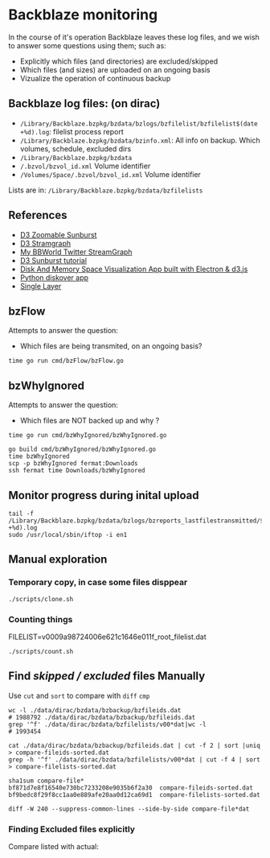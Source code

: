 # Backblaze monitoring

In the course of it's operation Backblaze leaves these log files, and we wish to answer some questions using them; such as:

- Explicitly which files (and directories) are excluded/skipped
- Which files (and sizes) are uploaded on an ongoing basis
- Vizualize the operation of continuous backup

## Backblaze log files: (on dirac)
- `/Library/Backblaze.bzpkg/bzdata/bzlogs/bzfilelist/bzfilelist$(date +%d).log`: filelist process report
- `/Library/Backblaze.bzpkg/bzdata/bzinfo.xml`: All info on backup. Which volumes, schedule, excluded dirs
- `/Library/Backblaze.bzpkg/bzdata`
- `/.bzvol/bzvol_id.xml` Volume identifier
- `/Volumes/Space/.bzvol/bzvol_id.xml` Volume identifier

Lists are in: `/Library/Backblaze.bzpkg/bzdata/bzfilelists`

## References
- [D3 Zoomable Sunburst](https://bl.ocks.org/mbostock/4348373)
- [D3 Stramgraph](https://beta.observablehq.com/@mbostock/streamgraph-transitions)
- [My BBWorld Twitter StreamGraph](https://github.com/daneroo/socialbuzz)
- [D3 Sunburst tutorial](https://bl.ocks.org/denjn5/e1cdbbe586ac31747b4a304f8f86efa5)
- [Disk And Memory Space Visualization App built with Electron & d3.js](https://github.com/zz85/space-radar)
- [Python diskover app](https://github.com/shirosaidev/diskover)
- [Single Layer](https://github.com/kratsg/uct3_diskspace)


## bzFlow
Attempts to answer the question:

- Which files are being transmited, on an ongoing basis?
```
time go run cmd/bzFlow/bzFlow.go
```

## bzWhyIgnored
Attempts to answer the question:

- Which files are NOT backed up and why ?

```
time go run cmd/bzWhyIgnored/bzWhyIgnored.go

go build cmd/bzWhyIgnored/bzWhyIgnored.go
time bzWhyIgnored
scp -p bzWhyIgnored fermat:Downloads
ssh fermat time Downloads/bzWhyIgnored
```

## Monitor progress during inital upload
```
tail -f /Library/Backblaze.bzpkg/bzdata/bzlogs/bzreports_lastfilestransmitted/$(date +%d).log
sudo /usr/local/sbin/iftop -i en1
```

## Manual exploration

### Temporary copy, in case some files disppear
```
./scripts/clone.sh
```

### Counting things
FILELIST=v0009a98724006e621c1646e011f_root_filelist.dat
```
./scripts/count.sh
```

## Find _skipped / excluded_ files Manually
Use `cut` and `sort` to compare with `diff` `cmp`
```
wc -l ./data/dirac/bzdata/bzbackup/bzfileids.dat
# 1988792 ./data/dirac/bzdata/bzbackup/bzfileids.dat
grep '^f' ./data/dirac/bzdata/bzfilelists/v00*dat|wc -l
# 1993454

cat ./data/dirac/bzdata/bzbackup/bzfileids.dat | cut -f 2 | sort |uniq > compare-fileids-sorted.dat
grep -h '^f' ./data/dirac/bzdata/bzfilelists/v00*dat | cut -f 4 | sort > compare-filelists-sorted.dat

sha1sum compare-file*
bf871d7e8f16540e730bc7233208e9035b6f2a30  compare-fileids-sorted.dat
bf9bedc8f29f8cc1aa0e889afe20aa0d12ca69d1  compare-filelists-sorted.dat

diff -W 240 --suppress-common-lines --side-by-side compare-file*dat
```

### Finding Excluded files explicitly

Compare listed with actual:
```
```

